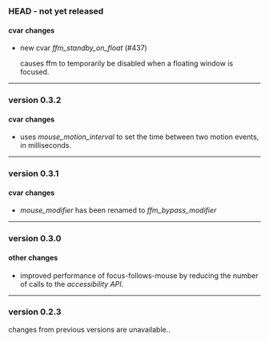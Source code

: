 ### HEAD - not yet released

#### cvar changes

 - new cvar *ffm_standby_on_float* (#437)

   causes ffm to temporarily be disabled when a floating window is focused.

---------------

### version 0.3.2

#### cvar changes

 - uses *mouse_motion_interval* to set the time between two motion events, in milliseconds.

---------------

### version 0.3.1

#### cvar changes

- *mouse_modifier* has been renamed to *ffm_bypass_modifier*

---------------

### version 0.3.0

#### other changes

- improved performance of focus-follows-mouse by reducing the number of calls to the *accessibility API*.

---------------

### version 0.2.3

changes from previous versions are unavailable..
